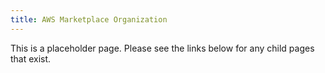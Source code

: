 ```yaml
---
title: AWS Marketplace Organization
---
```


This is a placeholder page. Please see the links below for any child pages that exist.
